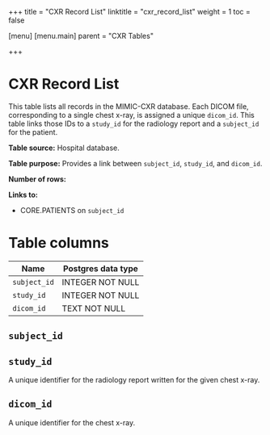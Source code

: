 +++
title = "CXR Record List"
linktitle = "cxr_record_list"
weight = 1
toc = false

[menu]
  [menu.main]
    parent = "CXR Tables"

+++

# CXR Record List

This table lists all records in the MIMIC-CXR database.
Each DICOM file, corresponding to a single chest x-ray, is assigned a unique `dicom_id`.
This table links those IDs to a `study_id` for the radiology report and a `subject_id` for the patient.

**Table source:** Hospital database.

**Table purpose:** Provides a link between `subject_id`, `study_id`, and `dicom_id`.

**Number of rows:** 

**Links to:**

* CORE.PATIENTS on `subject_id`

<!-- # Important considerations -->

# Table columns

Name | Postgres data type
---- | ----
`subject_id`   | INTEGER NOT NULL
`study_id`     | INTEGER NOT NULL
`dicom_id`     | TEXT NOT NULL

## `subject_id`

## `study_id`

A unique identifier for the radiology report written for the given chest x-ray.

## `dicom_id`

A unique identifier for the chest x-ray.